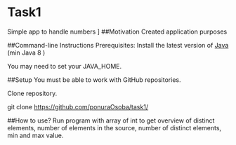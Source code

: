 # Task1
Simple app to handle numbers 
]
##Motivation
Created application purposes

##Command-line Instructions
Prerequisites:
Install the latest version of [Java](https://www.oracle.com/pl/java/technologies/javase-downloads.html) (min Java 8 )

 You may need to set your JAVA_HOME.
 
##Setup
You must be able to work with GitHub repositories.

Clone repository.

git clone https://github.com/ponuraOsoba/task1/

##How to use?
Run program with array of int to get overview of distinct elements, number of elements in the source, number of distinct elements, min and max value.
